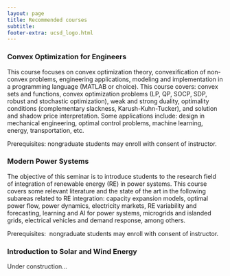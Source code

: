 ```yaml
---
layout: page
title: Recommended courses
subtitle:
footer-extra: ucsd_logo.html
---
```


### Convex Optimization for Engineers

This course focuses on convex optimization theory, convexification of non-convex problems, 
engineering applications, modeling and implementation in a programming language (MATLAB or choice). 
This course covers: convex sets and functions, convex optimization problems (LP, QP, SOCP, SDP, 
robust and stochastic optimization), weak and strong duality, optimality conditions (complementary 
slackness, Karush-Kuhn-Tucker), and solution and shadow price interpretation. Some applications 
include: design in mechanical engineering, optimal control problems, machine learning, energy, 
transportation, etc. 

Prerequisites: nongraduate students may enroll with consent of instructor.


### Modern Power Systems

The objective of this seminar is to introduce students to the research field of integration
of renewable energy (RE) in power systems. This course covers some relevant literature 
and the state of the art in the following subareas related to RE integration: capacity 
expansion models, optimal power flow, power dynamics, electricity markets, RE variability 
and forecasting, learning and AI for power systems, microgrids and islanded grids, 
electrical vehicles and demand response, among others.
 
Prerequisites:  nongraduate students may enroll with consent of instructor.



### Introduction to Solar and Wind Energy

Under construction...

